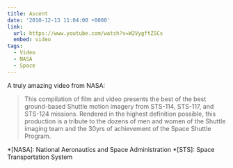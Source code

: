 ```yaml
---
title: Ascent
date: '2010-12-13 11:04:00 +0000'
link:
  url: https://www.youtube.com/watch?v=W2VygftZSCs
  embed: video
tags:
  - Video
  - NASA
  - Space
---
```

A truly amazing video from NASA:

> This compilation of film and video presents the best of the best ground-based Shuttle motion imagery from STS-114, STS-117, and STS-124 missions. Rendered in the highest definition possible, this production is a tribute to the dozens of men and women of the Shuttle imaging team and the 30yrs of achievement of the Space Shuttle Program.

*[NASA]: National Aeronautics and Space Administration
*[STS]: Space Transportation System
